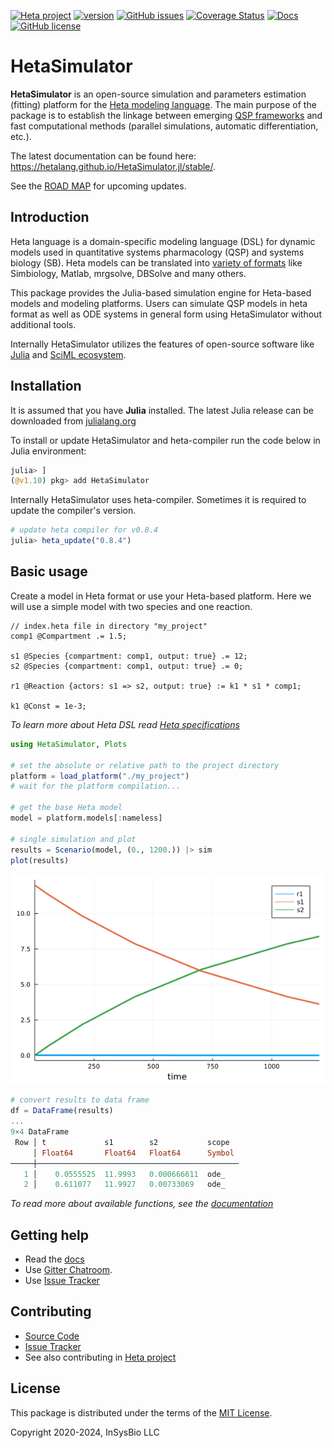 [![Heta project](https://img.shields.io/badge/%CD%B1-Heta_project-blue)](https://hetalang.github.io/)
[![version](https://juliahub.com/docs/HetaSimulator/version.svg)](https://juliahub.com/ui/Packages/HetaSimulator/IIE0h)
[![GitHub issues](https://img.shields.io/github/issues/hetalang/HetaSimulator.jl.svg)](https://GitHub.com/hetalang/HetaSimulator.jl/issues/)
[![Coverage Status](https://coveralls.io/repos/github/hetalang/HetaSimulator.jl/badge.svg?branch=master)](https://coveralls.io/github/hetalang/HetaSimulator.jl?branch=master)
[![Docs](https://img.shields.io/badge/docs-stable-blue.svg)](https://hetalang.github.io/HetaSimulator.jl/stable)
[![GitHub license](https://img.shields.io/github/license/hetalang/HetaSimulator.jl.svg)](https://github.com/hetalang/HetaSimulator.jl/blob/master/LICENSE)

# HetaSimulator

**HetaSimulator** is an open-source simulation and parameters estimation (fitting) platform for the [Heta modeling language](https://hetalang.github.io/#/). 
The main purpose of the package is to establish the linkage between emerging [QSP frameworks](https://en.wikipedia.org/wiki/Quantitative_systems_pharmacology) and fast computational methods (parallel simulations, automatic differentiation, etc.).

The latest documentation can be found here: <https://hetalang.github.io/HetaSimulator.jl/stable/>.

See the [ROAD MAP](./roadmap.md) for upcoming updates.

## Introduction

Heta language is a domain-specific modeling language (DSL) for dynamic models used in quantitative systems pharmacology (QSP) and systems biology (SB). Heta models can be translated into [variety of formats](https://hetalang.github.io/#/heta-compiler/?id=supported-tools) like Simbiology, Matlab, mrgsolve, DBSolve and many others.

This package provides the Julia-based simulation engine for Heta-based models and modeling platforms. Users can simulate QSP models in heta format as well as ODE systems in general form using HetaSimulator without additional tools.

Internally HetaSimulator utilizes the features of open-source software like [Julia](https://julialang.org/) and [SciML ecosystem](https://sciml.ai/).

## Installation

It is assumed that you have **Julia** installed. The latest Julia release can be downloaded from [julialang.org](https://julialang.org/downloads/)

To install or update HetaSimulator and heta-compiler run the code below in Julia environment:

```julia
julia> ]
(@v1.10) pkg> add HetaSimulator
```

Internally HetaSimulator uses heta-compiler. 
Sometimes it is required to update the compiler's version.
```julia
# update heta compiler for v0.8.4
julia> heta_update("0.8.4") 
```

## Basic usage

Create a model in Heta format or use your Heta-based platform.
Here we will use a simple model with two species and one reaction.

```heta
// index.heta file in directory "my_project"
comp1 @Compartment .= 1.5;

s1 @Species {compartment: comp1, output: true} .= 12;
s2 @Species {compartment: comp1, output: true} .= 0;

r1 @Reaction {actors: s1 => s2, output: true} := k1 * s1 * comp1;

k1 @Const = 1e-3;
```

*To learn more about Heta DSL read [Heta specifications](https://hetalang.github.io/#/specifications/)*

```julia
using HetaSimulator, Plots

# set the absolute or relative path to the project directory
platform = load_platform("./my_project")
# wait for the platform compilation...

# get the base Heta model
model = platform.models[:nameless]

# single simulation and plot
results = Scenario(model, (0., 1200.)) |> sim
plot(results)
```

![Plot](https://raw.githubusercontent.com/hetalang/HetaSimulator.jl/master/plot0.png)

```julia
# convert results to data frame
df = DataFrame(results)
...
9×4 DataFrame
 Row │ t             s1        s2           scope  
     │ Float64       Float64   Float64      Symbol 
─────┼─────────────────────────────────────────────
   1 │    0.0555525  11.9993   0.000666611  ode_
   2 │    0.611077   11.9927   0.00733069   ode_
```

*To read more about available functions, see the [documentation](https://hetalang.github.io/HetaSimulator.jl/stable/)*

## Getting help

- Read the [docs](https://hetalang.github.io/HetaSimulator.jl/stable/)
- Use [Gitter Chatroom](https://gitter.im/hetalang/community?utm_source=readme).
- Use [Issue Tracker](https://github.com/hetalang/HetaSimulator.jl/issues)

## Contributing

- [Source Code](https://github.com/hetalang/HetaSimulator.jl)
- [Issue Tracker](https://github.com/hetalang/HetaSimulator.jl/issues)
- See also contributing in [Heta project](https://hetalang.github.io/#/CONTRIBUTING)

## License

This package is distributed under the terms of the [MIT License](./LICENSE).

Copyright 2020-2024, InSysBio LLC
